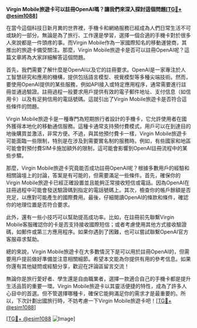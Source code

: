 **Virgin Mobile旅遊卡可以註冊OpenAI嗎？讓我們來深入探討這個問題[[TG💪+ @esim1088](https://t.me/s/esim1088)]**

在當今這個科技日新月異的世界裡，手機卡和網絡服務已經成為人們日常生活不可或缺的一部分。無論是為了旅行、工作還是學習，選擇一個合適的手機卡對於很多人來說都是一件頭疼的事。而Virgin Mobile作為一家國際知名的移動運營商，其推出的旅遊卡備受關注。那麼，Virgin Mobile旅遊卡是否可以註冊OpenAI呢？這篇文章將為大家詳細解答這個問題。

首先，我們需要了解什麼是OpenAI以及它的註冊要求。OpenAI是一家專注於人工智慧研究和應用的機構，提供包括語言模型、視覺模型等多種尖端技術。然而，要使用OpenAI提供的某些服務，例如API接入或特定應用程序，通常需要進行註冊並通過驗證。註冊過程一般要求用戶提供有效的電子郵件地址、支付信息（如信用卡）以及有足夠信用的電話號碼。這就引出了Virgin Mobile旅遊卡是否符合這些條件的問題。

Virgin Mobile旅遊卡是一種專門為短期旅行者設計的手機卡，它允許使用者在國外獲得本地化的移動通信服務。這種卡通常支持預付費模式，用戶可以在到達目的地後購買並激活，非常方便。不過，與其他預付費卡一樣，Virgin Mobile旅遊卡可能面臨一些限制，特別是在涉及到需要實名制的服務時。例如，有些國家和地區可能會對預付費SIM卡施加額外的限制，這可能會影響到OpenAI註冊流程中的某些步驟。

那麼，Virgin Mobile旅遊卡究竟能否成功註冊OpenAI呢？根據多數用戶的經驗和相關論壇上的討論，答案是有可能的，但需要滿足一些條件。首先，確保你的Virgin Mobile旅遊卡已經正確設置並且能夠正常接收短信或電話。因為OpenAI在註冊過程中可能會發送驗證碼到指定的電話號碼上。其次，檢查你的帳戶餘額是否充足，以應對可能產生的國際費用。最後，仔細閱讀OpenAI的條款和條件，確認你的地理位置是否符合要求。

此外，還有一些小技巧可以幫助提高成功率。比如，在註冊前先聯繫Virgin Mobile客服確認你的卡是否支持接收國際短信；或者考慮使用其他方式接收驗證碼，如郵件或第三方應用程序。如果你遇到了困難，也可以嘗試聯繫OpenAI官方客服尋求幫助。

總的來說，Virgin Mobile旅遊卡在大多數情況下是可以用於註冊OpenAI的，但需要用戶提前做好準備並注意相關細節。希望本文能為你提供有用的參考信息。如果你還有其他疑問或經驗分享，歡迎在評論區留言交流！

無論你是旅行愛好者、學生還是自由職業者，選擇一款適合自己的手機卡都是提升生活品質的重要一環。Virgin Mobile旅遊卡以其靈活便捷的特性，成為了許多人心目中的首選。但不管選擇哪種卡，確保它能夠滿足你的需求才是最重要的。所以，下次計劃出國旅行時，不妨考慮一下Virgin Mobile旅遊卡吧！[[TG💪+ @esim1088](https://t.me/s/esim1088)]

[[TG💪+ @esim1088](https://t.me/s/esim1088) ![Image](https://i.postimg.cc/4NQfJmqS/Snipaste-2025-05-13-00-14-12.png)]